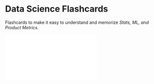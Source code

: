 # Data Science Flashcards 

Flashcards to make it easy to understand and memorize *Stats, ML, and Product Metrics.* 

![flashcards](flashcards.pdf)
